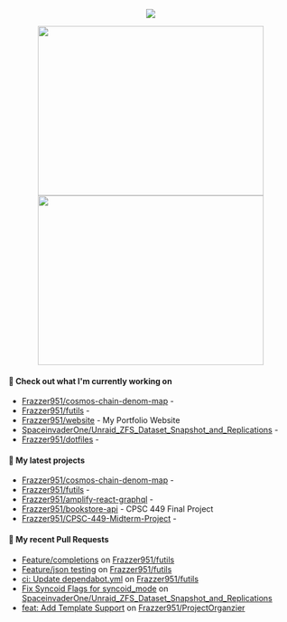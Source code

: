 <p align="center"><a href="https://github.com/Frazzer951/github-readme-stats">
  <img align="center" src="https://github-readme-stats-frazzer951.vercel.app/api?username=Frazzer951&show_icons=true&theme=tokyonight" />
</a></p>

<p align="center"><a href="https://wakatime.com/@Frazzer">
  <img align="center" width="400" height="300" src="https://wakatime.com/share/@Frazzer/e1bdc5dd-addd-4f39-ae41-2a52a1fb3f48.svg" />
</a>
<a href="https://wakatime.com/@Frazzer">
  <img align="center" width="400" height="300" src="https://wakatime.com/share/@Frazzer/95dbf284-50ef-4e85-8eeb-2a0771626837.svg" />
</a></p>

#### 👷 Check out what I'm currently working on

- [Frazzer951/cosmos-chain-denom-map](https://github.com/Frazzer951/cosmos-chain-denom-map) - 
- [Frazzer951/futils](https://github.com/Frazzer951/futils) - 
- [Frazzer951/website](https://github.com/Frazzer951/website) - My Portfolio Website
- [SpaceinvaderOne/Unraid_ZFS_Dataset_Snapshot_and_Replications](https://github.com/SpaceinvaderOne/Unraid_ZFS_Dataset_Snapshot_and_Replications) - 
- [Frazzer951/dotfiles](https://github.com/Frazzer951/dotfiles) - 

#### 🌱 My latest projects

- [Frazzer951/cosmos-chain-denom-map](https://github.com/Frazzer951/cosmos-chain-denom-map) - 
- [Frazzer951/futils](https://github.com/Frazzer951/futils) - 
- [Frazzer951/amplify-react-graphql](https://github.com/Frazzer951/amplify-react-graphql) - 
- [Frazzer951/bookstore-api](https://github.com/Frazzer951/bookstore-api) - CPSC 449 Final Project
- [Frazzer951/CPSC-449-Midterm-Project](https://github.com/Frazzer951/CPSC-449-Midterm-Project) - 

#### 🔨 My recent Pull Requests

- [Feature/completions](https://github.com/Frazzer951/futils/pull/5) on [Frazzer951/futils](https://github.com/Frazzer951/futils)
- [Feature/json testing](https://github.com/Frazzer951/futils/pull/4) on [Frazzer951/futils](https://github.com/Frazzer951/futils)
- [ci: Update dependabot.yml](https://github.com/Frazzer951/futils/pull/3) on [Frazzer951/futils](https://github.com/Frazzer951/futils)
- [Fix Syncoid Flags for syncoid_mode](https://github.com/SpaceinvaderOne/Unraid_ZFS_Dataset_Snapshot_and_Replications/pull/18) on [SpaceinvaderOne/Unraid_ZFS_Dataset_Snapshot_and_Replications](https://github.com/SpaceinvaderOne/Unraid_ZFS_Dataset_Snapshot_and_Replications)
- [feat: Add Template Support](https://github.com/Frazzer951/ProjectOrganzier/pull/14) on [Frazzer951/ProjectOrganzier](https://github.com/Frazzer951/ProjectOrganzier)
